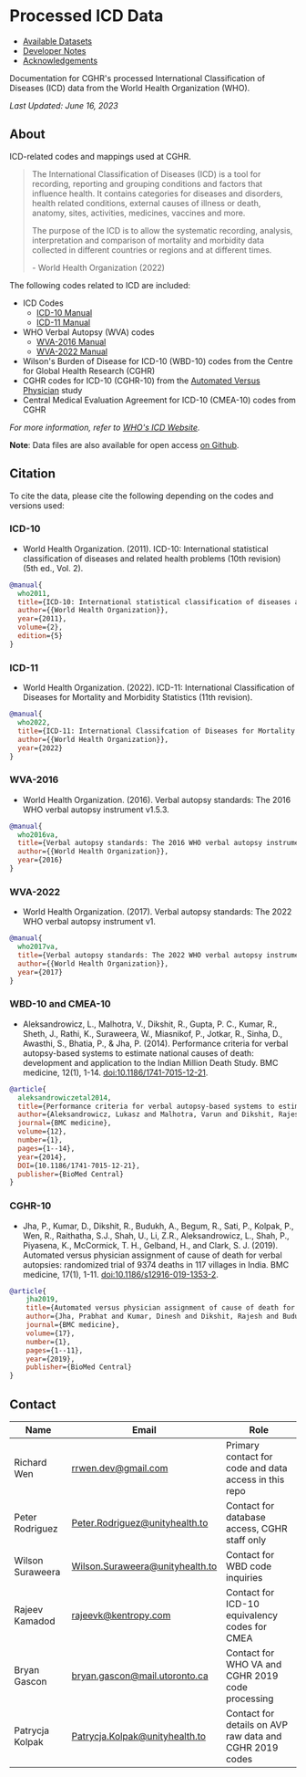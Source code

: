 # Processed ICD Data

* [Available Datasets](data)
* [Developer Notes](DEVELOPER.md)
* [Acknowledgements](ACKNOWLEDGEMENTS.md)

Documentation for CGHR's processed International Classification of Diseases (ICD) data from the World Health Organization (WHO).

*Last Updated: June 16, 2023*

## About

ICD-related codes and mappings used at CGHR.

> The International Classification of Diseases (ICD) is a tool for recording, reporting and grouping conditions and factors that influence health. It contains categories for diseases and disorders, health related conditions, external causes of illness or death, anatomy, sites, activities, medicines, vaccines and more.
> 
> The purpose of the ICD is to allow the systematic recording, analysis, interpretation and comparison of mortality and morbidity data collected in different countries or regions and at different times.
> 
> \- World Health Organization (2022)

The following codes related to ICD are included:

* ICD Codes
  * [ICD-10 Manual](https://github.com/cghr-toronto/icd/blob/main/docs/icd10_manual.pdf)
  * [ICD-11 Manual](https://github.com/cghr-toronto/icd/blob/main/docs/icd11_manual.pdf)
* WHO Verbal Autopsy (WVA) codes
  * [WVA-2016 Manual](https://github.com/cghr-toronto/icd/blob/main/docs/wva2016_manual_v15.pdf)
  * [WVA-2022 Manual](https://github.com/cghr-toronto/icd/blob/main/docs/wva2022_manual.pdf)
* Wilson's Burden of Disease for ICD-10 (WBD-10) codes from the Centre for Global Health Research (CGHR)
* CGHR codes for ICD-10 (CGHR-10) from the [Automated Versus Physician](https://doi.org/10.1186/s12916-019-1353-2) study
* Central Medical Evaluation Agreement for ICD-10 (CMEA-10) codes from CGHR

*For more information, refer to [WHO's ICD Website](https://www.who.int/standards/classifications/classification-of-diseases).*

**Note**: Data files are also available for open access [on Github](https://github.com/cghr-toronto/icd/tree/main/data).

## Citation

To cite the data, please cite the following depending on the codes and versions used:

### ICD-10

* World Health Organization. (2011). ICD-10: International statistical classification of diseases and related health problems (10th revision) (5th ed., Vol. 2).

```bibtex
@manual{
  who2011,
  title={ICD-10: International statistical classification of diseases and related health problems (10th revision)},
  author={{World Health Organization}},
  year={2011},
  volume={2},
  edition={5}
}
```

### ICD-11

* World Health Organization. (2022). ICD-11: International Classification of Diseases for Mortality and Morbidity Statistics (11th revision).

```bibtex
@manual{
  who2022,
  title={ICD-11: International Classifcation of Diseases for Mortality and Morbidity Statistics (11th revision)},
  author={{World Health Organization}},
  year={2022}
}
```

### WVA-2016

* World Health Organization. (2016). Verbal autopsy standards: The 2016 WHO verbal autopsy instrument v1.5.3.

```bibtex
@manual{
  who2016va,
  title={Verbal autopsy standards: The 2016 WHO verbal autopsy instrument v1.5.3},
  author={{World Health Organization}},
  year={2016}
}
```

### WVA-2022

* World Health Organization. (2017). Verbal autopsy standards: The 2022 WHO verbal autopsy instrument v1.

```bibtex
@manual{
  who2017va,
  title={Verbal autopsy standards: The 2022 WHO verbal autopsy instrument v1},
  author={{World Health Organization}},
  year={2017}
}
```

### WBD-10 and CMEA-10

* Aleksandrowicz, L., Malhotra, V., Dikshit, R., Gupta, P. C., Kumar, R., Sheth, J., Rathi, K., Suraweera, W., Miasnikof, P., Jotkar, R., Sinha, D., Awasthi, S., Bhatia, P., & Jha, P. (2014). Performance criteria for verbal autopsy-based systems to estimate national causes of death: development and application to the Indian Million Death Study. BMC medicine, 12(1), 1-14. [doi:10.1186/1741-7015-12-21](https://doi.org/10.1186/1741-7015-12-21).

```bibtex
@article{
  aleksandrowiczetal2014,
  title={Performance criteria for verbal autopsy-based systems to estimate national causes of death: development and application to the Indian Million Death Study},
  author={Aleksandrowicz, Lukasz and Malhotra, Varun and Dikshit, Rajesh and Gupta, Prakash C and Kumar, Rajesh and Sheth, Jay and Rathi, Suresh Kumar and Suraweera, Wilson and Miasnikof, Pierre and Jotkar, Raju and others},
  journal={BMC medicine},
  volume={12},
  number={1},
  pages={1--14},
  year={2014},
  DOI={10.1186/1741-7015-12-21},
  publisher={BioMed Central}
}
```

### CGHR-10

* Jha, P., Kumar, D., Dikshit, R., Budukh, A., Begum, R., Sati, P., Kolpak, P., Wen, R., Raithatha, S.J., Shah, U., Li, Z.R., Aleksandrowicz, L., Shah, P., Piyasena, K., McCormick, T. H., Gelband, H., and Clark, S. J. (2019). Automated versus physician assignment of cause of death for verbal autopsies: randomized trial of 9374 deaths in 117 villages in India. BMC medicine, 17(1), 1-11. [doi:10.1186/s12916-019-1353-2](https://doi.org/10.1186/s12916-019-1353-2).

```bibtex
@article{
    jha2019,
    title={Automated versus physician assignment of cause of death for verbal autopsies: randomized trial of 9374 deaths in 117 villages in India},
    author={Jha, Prabhat and Kumar, Dinesh and Dikshit, Rajesh and Budukh, Atul and Begum, Rehana and Sati, Prabha and Kolpak, Patrycja and Wen, Richard and Raithatha, Shyamsundar J and Shah, Utkarsh, Li, Zehang Richard and Aleksandrowicz, Lukasz and Shah, Prakash and Piyasena, Kapila and McCormick, Tyler H and Gelband, Hellen and Clark, Samuel J},
    journal={BMC medicine},
    volume={17},
    number={1},
    pages={1--11},
    year={2019},
    publisher={BioMed Central}
}
```

## Contact

| Name | Email | Role |
|------|-------|------|
| Richard Wen | rrwen.dev@gmail.com | Primary contact for code and data access in this repo |
| Peter Rodriguez | Peter.Rodriguez@unityhealth.to | Contact for database access, CGHR staff only |
| Wilson Suraweera | Wilson.Suraweera@unityhealth.to | Contact for WBD code inquiries |
| Rajeev Kamadod | rajeevk@kentropy.com | Contact for ICD-10 equivalency codes for CMEA |
| Bryan Gascon | bryan.gascon@mail.utoronto.ca | Contact for WHO VA and CGHR 2019 code processing |
| Patrycja Kolpak | Patrycja.Kolpak@unityhealth.to  | Contact for details on AVP raw data and CGHR 2019 codes |
